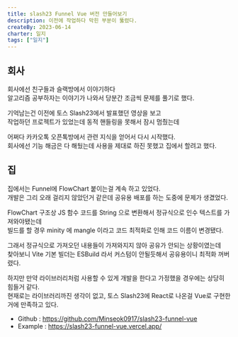 ```yaml
---
title: slash23 Funnel Vue 버전 만들어보기
description: 이전에 작업하다 막힌 부분이 뚫렸다.
createBy: 2023-06-14
charter: 일지
tags: ["일지"]
---
```


## 회사

회사에선 친구들과 슬랙방에서 이야기하다  
알고리즘 공부하자는 이야기가 나와서 당분간 조금씩 문제를 풀기로 했다.

기억남는건 이전에 토스 Slash23에서 발표했던 영상을 보고  
작업하던 프로젝트가 있었는데 동적 핸들링을 못해서 잠시 멈췄는데

어쩌다 카카오톡 오픈톡방에서 관련 지식을 얻어서 다시 시작했다.  
회사에선 기능 해금은 다 해뒀는데 사용을 제대로 하진 못했고 집에서 할려고 했다.

## 집

집에서는 Funnel에 FlowChart 붙이는걸 계속 하고 있었다.  
개발은 그리 오래 걸리지 않았던거 같은데 공유용 배포를 하는 도중에 문제가 생겼었다.

FlowChart 구조상 JS 함수 코드를 String 으로 변환해서 정규식으로 인수 텍스트를 가져와야됐는데  
빌드를 할 경우 minity 에 mangle 이라고 코드 최적화로 인해 코드 이름이 변경됐다.

그래서 정규식으로 가져오던 내용들이 가져와지지 않아 공유가 안되는 상황이였는데  
찾아보니 Vite 기본 빌더는 ESBuild 라서 커스텀이 안될듯해서 공유용이니 최적화 꺼버렸다.

하지만 만약 라이브러리처럼 사용할 수 있게 개발을 한다고 가정했을 경우에는 상당히 힘들거 같다.  
현재로는 라이브러리까진 생각이 없고, 토스 Slash23에 React로 나온걸 Vue로 구현한거에 만족하고 있다.

- Github : https://github.com/Minseok0917/slash23-funnel-vue
- Example : https://slash23-funnel-vue.vercel.app/
